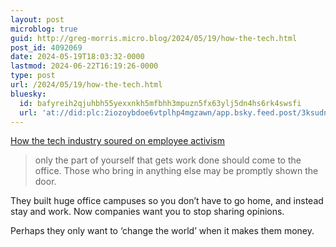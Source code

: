 ```yaml
---
layout: post
microblog: true
guid: http://greg-morris.micro.blog/2024/05/19/how-the-tech.html
post_id: 4092069
date: 2024-05-19T18:03:32-0000
lastmod: 2024-06-22T16:19:26-0000
type: post
url: /2024/05/19/how-the-tech.html
bluesky:
  id: bafyreih2qjuhbh55yexxnkh5mfbhh3mpuzn5fx63ylj5dn4hs6rk4swsfi
  url: 'at://did:plc:2iozoybdoe6vtplhp4mgzawn/app.bsky.feed.post/3ksudnqfa3d24'
---
```

[How the tech industry soured on employee activism](https://www.platformer.news/tech-protests-gaza-israel-workplace-activism/?ref=platformer-newsletter)

> only the part of yourself that gets work done should come to the office. Those who bring in anything else may be promptly shown the door. 

They built huge office campuses so you don’t have to go home, and instead stay and work. Now companies want you to stop sharing opinions. 

Perhaps they only want to ‘change the world’ when it makes them money. 
